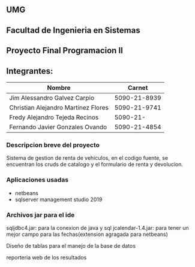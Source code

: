 ## UMG 
## Facultad de Ingenieria en Sistemas
## Proyecto Final Programacion II

## Integrantes:

| Nombre                              | Carnet       |
|-------------------------------------|--------------|
| Jim Alessandro Galvez Carpio        | 5090-21-8939 |
| Christian Alejandro Martinez Flores | 5090-21-9741 |
| Fredy Alejandro Tejeda Recinos      | 5090-21-     |
| Fernando Javier Gonzales Ovando     | 5090-21-4854 |

### Descripcion breve del proyecto

Sistema de gestion de renta de vehiculos, en el codigo fuente, se encuentran
los cruds de catalogo y el formulario de renta y devolucion.


### Aplicaciones usadas

- netbeans
- sqlserver management studio 2019


### Archivos jar para el ide
sqljdbc4.jar: para la conexion de java y sql
jcalendar-1.4.jar: para tener un mejor campo para las fechas(extension agragada para netbeans)
	

Diseño de tablas para el manejo de la base de datos

reporteria web de los resultados